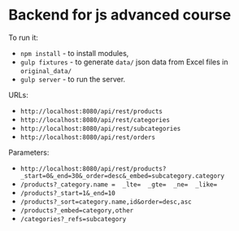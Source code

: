 # Backend for js advanced course

To run it:

- `npm install` - to install modules,
- `gulp fixtures` - to generate `data/` json data from Excel files in `original_data/`
- `gulp server` - to run the server.

URLs:

- `http://localhost:8080/api/rest/products`
- `http://localhost:8080/api/rest/categories`
- `http://localhost:8080/api/rest/subcategories`
- `http://localhost:8080/api/rest/orders`

Parameters:

- `http://localhost:8080/api/rest/products?_start=0&_end=30&_order=desc&_embed=subcategory.category`
- `/products?_category.name =  _lte=  _gte=  _ne=  _like=`
- `/products?_start=1&_end=10`
- `/products?_sort=category.name,id&order=desc,asc`
- `/products?_embed=category,other`
- `/categories?_refs=subcategory`

